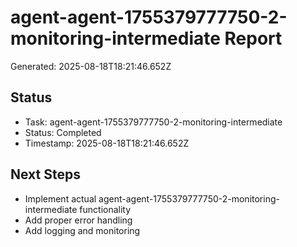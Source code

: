 # agent-agent-1755379777750-2-monitoring-intermediate Report

Generated: 2025-08-18T18:21:46.652Z

## Status
- Task: agent-agent-1755379777750-2-monitoring-intermediate
- Status: Completed
- Timestamp: 2025-08-18T18:21:46.652Z

## Next Steps
- Implement actual agent-agent-1755379777750-2-monitoring-intermediate functionality
- Add proper error handling
- Add logging and monitoring
